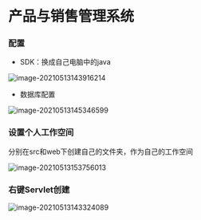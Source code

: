 # 产品与销售管理系统



### 配置

- SDK：换成自己电脑中的java

![image-20210513143916214](https://raw.githubusercontent.com/Soledad-X/PicGo/main/data/SDK配置.png)

- 数据库配置

![image-20210513145346599](https://raw.githubusercontent.com/Soledad-X/PicGo/main/data/数据库配置.png)

### 设置个人工作空间

分别在src和web下创建自己的文件夹，作为自己的工作空间

![image-20210513153756013](https://raw.githubusercontent.com/Soledad-X/PicGo/main/data/工作空间.png)

### 右键Servlet创建

![image-20210513143324089](https://raw.githubusercontent.com/Soledad-X/PicGo/main/data/右键Servlet.png)

